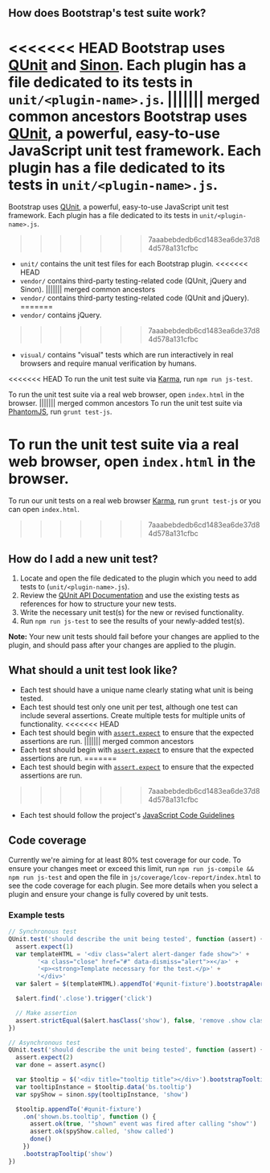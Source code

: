## How does Bootstrap's test suite work?

<<<<<<< HEAD
Bootstrap uses [QUnit](https://qunitjs.com/) and [Sinon](https://sinonjs.org/). Each plugin has a file dedicated to its tests in `unit/<plugin-name>.js`.
||||||| merged common ancestors
Bootstrap uses [QUnit](http://api.qunitjs.com/), a powerful, easy-to-use JavaScript unit test framework. Each plugin has a file dedicated to its tests in `unit/<plugin-name>.js`.
=======
Bootstrap uses [QUnit](https://api.qunitjs.com/), a powerful, easy-to-use JavaScript unit test framework. Each plugin has a file dedicated to its tests in `unit/<plugin-name>.js`.
>>>>>>> 7aaabebdedb6cd1483ea6de37d84d578a131cfbc

* `unit/` contains the unit test files for each Bootstrap plugin.
<<<<<<< HEAD
* `vendor/` contains third-party testing-related code (QUnit, jQuery and Sinon).
||||||| merged common ancestors
* `vendor/` contains third-party testing-related code (QUnit and jQuery).
=======
* `vendor/` contains jQuery.
>>>>>>> 7aaabebdedb6cd1483ea6de37d84d578a131cfbc
* `visual/` contains "visual" tests which are run interactively in real browsers and require manual verification by humans.

<<<<<<< HEAD
To run the unit test suite via [Karma](https://karma-runner.github.io/), run `npm run js-test`.

To run the unit test suite via a real web browser, open `index.html` in the browser.
||||||| merged common ancestors
To run the unit test suite via [PhantomJS](http://phantomjs.org/), run `grunt test-js`.

To run the unit test suite via a real web browser, open `index.html` in the browser.
=======
To run our unit tests on a real web browser [Karma](https://karma-runner.github.io/2.0/index.html), run `grunt test-js` or you can 
open `index.html`.
>>>>>>> 7aaabebdedb6cd1483ea6de37d84d578a131cfbc


## How do I add a new unit test?

1. Locate and open the file dedicated to the plugin which you need to add tests to (`unit/<plugin-name>.js`).
2. Review the [QUnit API Documentation](https://api.qunitjs.com/) and use the existing tests as references for how to structure your new tests.
3. Write the necessary unit test(s) for the new or revised functionality.
4. Run `npm run js-test` to see the results of your newly-added test(s).

**Note:** Your new unit tests should fail before your changes are applied to the plugin, and should pass after your changes are applied to the plugin.


## What should a unit test look like?

* Each test should have a unique name clearly stating what unit is being tested.
* Each test should test only one unit per test, although one test can include several assertions. Create multiple tests for multiple units of functionality.
<<<<<<< HEAD
* Each test should begin with [`assert.expect`](https://api.qunitjs.com/assert/expect/) to ensure that the expected assertions are run.
||||||| merged common ancestors
* Each test should begin with [`assert.expect`](http://api.qunitjs.com/expect/) to ensure that the expected assertions are run.
=======
* Each test should begin with [`assert.expect`](https://api.qunitjs.com/expect/) to ensure that the expected assertions are run.
>>>>>>> 7aaabebdedb6cd1483ea6de37d84d578a131cfbc
* Each test should follow the project's [JavaScript Code Guidelines](https://github.com/twbs/bootstrap/blob/master/CONTRIBUTING.md#js)

## Code coverage

Currently we're aiming for at least 80% test coverage for our code. To ensure your changes meet or exceed this limit, run `npm run js-compile && npm run js-test` and open the file in `js/coverage/lcov-report/index.html` to see the code coverage for each plugin. See more details when you select a plugin and ensure your change is fully covered by unit tests.

### Example tests

```js
// Synchronous test
QUnit.test('should describe the unit being tested', function (assert) {
  assert.expect(1)
  var templateHTML = '<div class="alert alert-danger fade show">' +
        '<a class="close" href="#" data-dismiss="alert">×</a>' +
        '<p><strong>Template necessary for the test.</p>' +
        '</div>'
  var $alert = $(templateHTML).appendTo('#qunit-fixture').bootstrapAlert()

  $alert.find('.close').trigger('click')

  // Make assertion
  assert.strictEqual($alert.hasClass('show'), false, 'remove .show class on .close click')
})

// Asynchronous test
QUnit.test('should describe the unit being tested', function (assert) {
  assert.expect(2)
  var done = assert.async()

  var $tooltip = $('<div title="tooltip title"></div>').bootstrapTooltip()
  var tooltipInstance = $tooltip.data('bs.tooltip')
  var spyShow = sinon.spy(tooltipInstance, 'show')

  $tooltip.appendTo('#qunit-fixture')
    .on('shown.bs.tooltip', function () {
      assert.ok(true, '"shown" event was fired after calling "show"')
      assert.ok(spyShow.called, 'show called')
      done()
    })
    .bootstrapTooltip('show')
})
```
